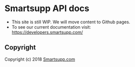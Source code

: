 # Smartsupp API docs

* This site is still WIP. We will move content to Github pages. 
* To see our current documentation visit: https://developers.smartsupp.com/

## Copyright

Copyright (c) 2018 [Smartsupp.com](https://www.smartsupp.com/)